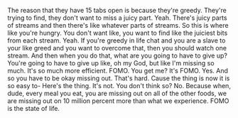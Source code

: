  The reason that they have 15 tabs open is because they're greedy. They're trying to find, they don't want to miss a juicy part. Yeah. There's juicy parts of streams and then there's like whatever parts of streams. So this is where like you're hungry. You don't want like, you want to find like the juiciest bits from each stream. Yeah. If you're greedy in life chat and you are a slave to your like greed and you want to overcome that, then you should watch one stream. And then when you do that, what are you going to have to give up? You're going to have to give up like, oh my God, but like I'm missing so much. It's so much more efficient. FOMO. You get me? It's FOMO. Yes. And so you have to be okay missing out. That's hard. Cause the thing is now it is so easy to- Here's the thing. It's not. You don't think so? No. Because when, dude, every meal you eat, you are missing out on all of the other foods, we are missing out on 10 million percent more than what we experience. FOMO is the state of life.